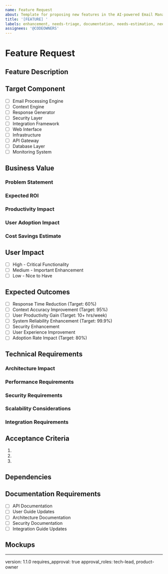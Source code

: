 ```yaml
---
name: Feature Request
about: Template for proposing new features in the AI-powered Email Management Platform
title: '[FEATURE] '
labels: enhancement, needs-triage, documentation, needs-estimation, needs-design
assignees: '@CODEOWNERS'
---
```


# Feature Request

## Feature Description
<!-- Provide a clear and concise description of the proposed feature with specific functionality details -->

## Target Component
<!-- Select the primary component this feature affects -->
- [ ] Email Processing Engine
- [ ] Context Engine
- [ ] Response Generator
- [ ] Security Layer
- [ ] Integration Framework
- [ ] Web Interface
- [ ] Infrastructure
- [ ] API Gateway
- [ ] Database Layer
- [ ] Monitoring System

## Business Value
### Problem Statement
<!-- Describe the business problem this feature solves -->

### Expected ROI
<!-- Outline the expected return on investment -->

### Productivity Impact
<!-- Estimate productivity gains in hours/week -->

### User Adoption Impact
<!-- Estimate percentage impact on user adoption -->

### Cost Savings Estimate
<!-- Provide estimated cost savings -->

## User Impact
<!-- Select the impact level of this feature -->
- [ ] High - Critical Functionality
- [ ] Medium - Important Enhancement
- [ ] Low - Nice to Have

## Expected Outcomes
<!-- Check all applicable outcomes -->
- [ ] Response Time Reduction (Target: 60%)
- [ ] Context Accuracy Improvement (Target: 95%)
- [ ] User Productivity Gain (Target: 10+ hrs/week)
- [ ] System Reliability Enhancement (Target: 99.9%)
- [ ] Security Enhancement
- [ ] User Experience Improvement
- [ ] Adoption Rate Impact (Target: 80%)

## Technical Requirements

### Architecture Impact
<!-- Describe any architectural changes required -->

### Performance Requirements
<!-- Specify performance requirements and targets -->

### Security Requirements
<!-- Detail security considerations and requirements -->

### Scalability Considerations
<!-- Outline scalability requirements and considerations -->

### Integration Requirements
<!-- Specify integration requirements with existing systems -->

## Acceptance Criteria
1. <!-- First acceptance criterion -->
2. <!-- Second acceptance criterion -->
3. <!-- Add more criteria as needed -->

## Dependencies
<!-- List any technical dependencies, prerequisites, or related features -->

## Documentation Requirements
<!-- Check all required documentation updates -->
- [ ] API Documentation
- [ ] User Guide Updates
- [ ] Architecture Documentation
- [ ] Security Documentation
- [ ] Integration Guide Updates

## Mockups
<!-- Attach any relevant UI/UX mockups, architecture diagrams, or flow charts -->
<!-- To attach files, drag and drop them here or click to upload -->

---
<!-- Metadata -->
version: 1.1.0
requires_approval: true
approval_roles: tech-lead, product-owner